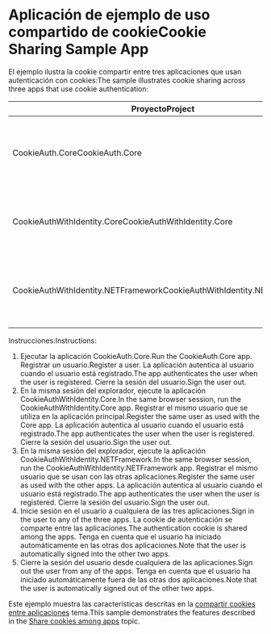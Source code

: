 # <a name="cookie-sharing-sample-app"></a><span data-ttu-id="81817-101">Aplicación de ejemplo de uso compartido de cookie</span><span class="sxs-lookup"><span data-stu-id="81817-101">Cookie Sharing Sample App</span></span>

<span data-ttu-id="81817-102">El ejemplo ilustra la cookie compartir entre tres aplicaciones que usan autenticación con cookies:</span><span class="sxs-lookup"><span data-stu-id="81817-102">The sample illustrates cookie sharing across three apps that use cookie authentication:</span></span>

| <span data-ttu-id="81817-103">Proyecto</span><span class="sxs-lookup"><span data-stu-id="81817-103">Project</span></span>                             | <span data-ttu-id="81817-104">Descripción</span><span class="sxs-lookup"><span data-stu-id="81817-104">Description</span></span> |
| ----------------------------------- | ----------- |
| <span data-ttu-id="81817-105">CookieAuth.Core</span><span class="sxs-lookup"><span data-stu-id="81817-105">CookieAuth.Core</span></span>                     | <span data-ttu-id="81817-106">Aplicación ASP.NET Core 2.0 Razor páginas sin utilizar ASP.NET Core Identity</span><span class="sxs-lookup"><span data-stu-id="81817-106">ASP.NET Core 2.0 Razor Pages app without using ASP.NET Core Identity</span></span> |
| <span data-ttu-id="81817-107">CookieAuthWithIdentity.Core</span><span class="sxs-lookup"><span data-stu-id="81817-107">CookieAuthWithIdentity.Core</span></span>         | <span data-ttu-id="81817-108">Aplicación MVC de ASP.NET Core 2.0 con la identidad de ASP.NET Core</span><span class="sxs-lookup"><span data-stu-id="81817-108">ASP.NET Core 2.0 MVC app with ASP.NET Core Identity</span></span> |
| <span data-ttu-id="81817-109">CookieAuthWithIdentity.NETFramework</span><span class="sxs-lookup"><span data-stu-id="81817-109">CookieAuthWithIdentity.NETFramework</span></span> | <span data-ttu-id="81817-110">Aplicación MVC de ASP.NET Framework 4.6.1 con la identidad de ASP.NET</span><span class="sxs-lookup"><span data-stu-id="81817-110">ASP.NET Framework 4.6.1 MVC app with ASP.NET Identity</span></span> |

<span data-ttu-id="81817-111">Instrucciones:</span><span class="sxs-lookup"><span data-stu-id="81817-111">Instructions:</span></span>

1. <span data-ttu-id="81817-112">Ejecutar la aplicación CookieAuth.Core.</span><span class="sxs-lookup"><span data-stu-id="81817-112">Run the CookieAuth.Core app.</span></span> <span data-ttu-id="81817-113">Registrar un usuario.</span><span class="sxs-lookup"><span data-stu-id="81817-113">Register a user.</span></span> <span data-ttu-id="81817-114">La aplicación autentica al usuario cuando el usuario está registrado.</span><span class="sxs-lookup"><span data-stu-id="81817-114">The app authenticates the user when the user is registered.</span></span> <span data-ttu-id="81817-115">Cierre la sesión del usuario.</span><span class="sxs-lookup"><span data-stu-id="81817-115">Sign the user out.</span></span>
1. <span data-ttu-id="81817-116">En la misma sesión del explorador, ejecute la aplicación CookieAuthWithIdentity.Core.</span><span class="sxs-lookup"><span data-stu-id="81817-116">In the same browser session, run the CookieAuthWithIdentity.Core app.</span></span> <span data-ttu-id="81817-117">Registrar el mismo usuario que se utiliza en la aplicación principal.</span><span class="sxs-lookup"><span data-stu-id="81817-117">Register the same user as used with the Core app.</span></span> <span data-ttu-id="81817-118">La aplicación autentica al usuario cuando el usuario está registrado.</span><span class="sxs-lookup"><span data-stu-id="81817-118">The app authenticates the user when the user is registered.</span></span> <span data-ttu-id="81817-119">Cierre la sesión del usuario.</span><span class="sxs-lookup"><span data-stu-id="81817-119">Sign the user out.</span></span>
1. <span data-ttu-id="81817-120">En la misma sesión del explorador, ejecute la aplicación CookieAuthWithIdentity.NETFramework.</span><span class="sxs-lookup"><span data-stu-id="81817-120">In the same browser session, run the CookieAuthWithIdentity.NETFramework app.</span></span> <span data-ttu-id="81817-121">Registrar el mismo usuario que se usan con las otras aplicaciones.</span><span class="sxs-lookup"><span data-stu-id="81817-121">Register the same user as used with the other apps.</span></span> <span data-ttu-id="81817-122">La aplicación autentica al usuario cuando el usuario está registrado.</span><span class="sxs-lookup"><span data-stu-id="81817-122">The app authenticates the user when the user is registered.</span></span> <span data-ttu-id="81817-123">Cierre la sesión del usuario.</span><span class="sxs-lookup"><span data-stu-id="81817-123">Sign the user out.</span></span>
1. <span data-ttu-id="81817-124">Inicie sesión en el usuario a cualquiera de las tres aplicaciones.</span><span class="sxs-lookup"><span data-stu-id="81817-124">Sign in the user to any of the three apps.</span></span> <span data-ttu-id="81817-125">La cookie de autenticación se comparte entre las aplicaciones.</span><span class="sxs-lookup"><span data-stu-id="81817-125">The authentication cookie is shared among the apps.</span></span> <span data-ttu-id="81817-126">Tenga en cuenta que el usuario ha iniciado automáticamente en las otras dos aplicaciones.</span><span class="sxs-lookup"><span data-stu-id="81817-126">Note that the user is automatically signed into the other two apps.</span></span>
1. <span data-ttu-id="81817-127">Cierre la sesión del usuario desde cualquiera de las aplicaciones.</span><span class="sxs-lookup"><span data-stu-id="81817-127">Sign out the user from any of the apps.</span></span> <span data-ttu-id="81817-128">Tenga en cuenta que el usuario ha iniciado automáticamente fuera de las otras dos aplicaciones.</span><span class="sxs-lookup"><span data-stu-id="81817-128">Note that the user is automatically signed out of the other two apps.</span></span>

<span data-ttu-id="81817-129">Este ejemplo muestra las características descritas en la [compartir cookies entre aplicaciones](https://docs.microsoft.com/aspnet/core/security/cookie-sharing) tema.</span><span class="sxs-lookup"><span data-stu-id="81817-129">This sample demonstrates the features described in the [Share cookies among apps](https://docs.microsoft.com/aspnet/core/security/cookie-sharing) topic.</span></span>
